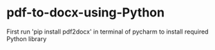 # pdf-to-docx-using-Python
First run 'pip install pdf2docx' in terminal of pycharm to install required Python library
